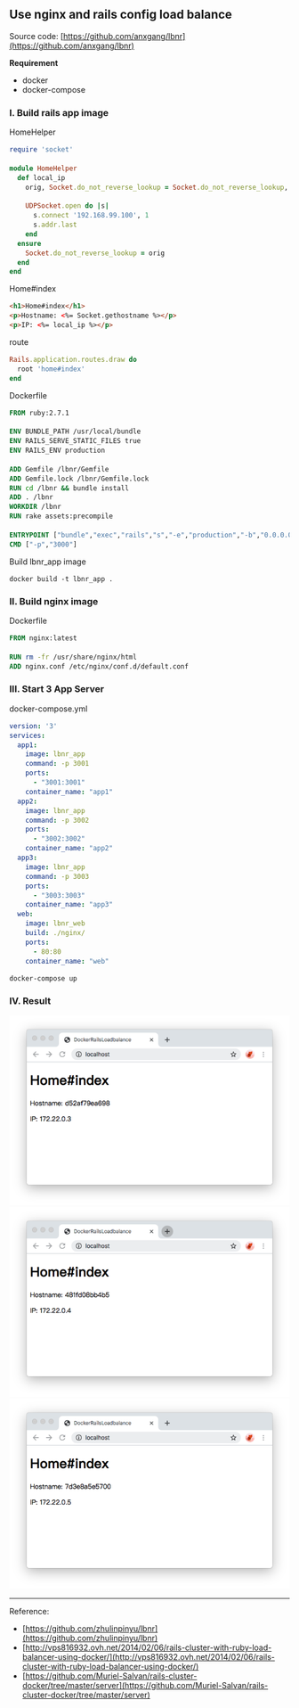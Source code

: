 ## Use nginx and rails config load balance

Source code: [https://github.com/anxgang/lbnr](https://github.com/anxgang/lbnr)

**Requirement**
- docker
- docker-compose

### I. Build rails app image

HomeHelper

```ruby
require 'socket'

module HomeHelper
  def local_ip
    orig, Socket.do_not_reverse_lookup = Socket.do_not_reverse_lookup, true  # turn off reverse DNS resolution temporarily

    UDPSocket.open do |s|
      s.connect '192.168.99.100', 1
      s.addr.last
    end
  ensure
    Socket.do_not_reverse_lookup = orig
  end
end

```

Home#index

```html
<h1>Home#index</h1>
<p>Hostname: <%= Socket.gethostname %></p>
<p>IP: <%= local_ip %></p>
```

route

```ruby
Rails.application.routes.draw do
  root 'home#index'
end
```


Dockerfile

```dockerfile
FROM ruby:2.7.1

ENV BUNDLE_PATH /usr/local/bundle
ENV RAILS_SERVE_STATIC_FILES true
ENV RAILS_ENV production

ADD Gemfile /lbnr/Gemfile
ADD Gemfile.lock /lbnr/Gemfile.lock
RUN cd /lbnr && bundle install
ADD . /lbnr
WORKDIR /lbnr
RUN rake assets:precompile

ENTRYPOINT ["bundle","exec","rails","s","-e","production","-b","0.0.0.0"]
CMD ["-p","3000"]
```

Build lbnr_app image
```shell
docker build -t lbnr_app .
```

### II. Build nginx image

Dockerfile

```dockerfile
FROM nginx:latest

RUN rm -fr /usr/share/nginx/html
ADD nginx.conf /etc/nginx/conf.d/default.conf
```

### III. Start 3 App Server

docker-compose.yml

```yml
version: '3'
services:
  app1:
    image: lbnr_app
    command: -p 3001
    ports:
      - "3001:3001"
    container_name: "app1"
  app2:
    image: lbnr_app
    command: -p 3002
    ports:
      - "3002:3002"
    container_name: "app2"
  app3:
    image: lbnr_app
    command: -p 3003
    ports:
      - "3003:3003"
    container_name: "app3"
  web:
    image: lbnr_web
    build: ./nginx/
    ports:
      - 80:80
    container_name: "web"
```

```shell
docker-compose up
```

### IV. Result

![](./_images/1nd-refresh-load-balance.png)
![](./_images/2nd-refresh-load-balance.png)
![](./_images/3nd-refresh-load-balance.png)

---
Reference:  
- [https://github.com/zhulinpinyu/lbnr](https://github.com/zhulinpinyu/lbnr)
- [http://vps816932.ovh.net/2014/02/06/rails-cluster-with-ruby-load-balancer-using-docker/](http://vps816932.ovh.net/2014/02/06/rails-cluster-with-ruby-load-balancer-using-docker/)
- [https://github.com/Muriel-Salvan/rails-cluster-docker/tree/master/server](https://github.com/Muriel-Salvan/rails-cluster-docker/tree/master/server)
